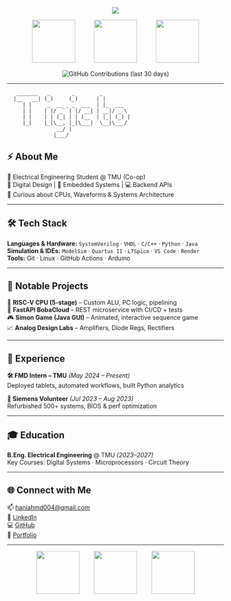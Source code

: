 <!-- 🎛️ Custom GitHub Profile README: Interactive x Code Editor Mix -->

<!-- DYNAMIC TOP LINE -->
<p align="center">
  <img src="https://readme-typing-svg.demolab.com/?lines=Hey%2C%20I'm%20Hani%20Ahmed!;Digital%20Systems%20Engineer%20in%20Training;Always%20Learning%20%26%20Building!&font=Fira%20Code&center=true&width=550&height=50">
</p>

<!-- CLEAN SPACED OUT GIFS -->
<p align="center">
  <img src="https://media.giphy.com/media/iIqmM5tTjmpOB9mpbn/giphy.gif" width="100" style="margin: 0 20px;"/>
  <img src="https://media.giphy.com/media/LMt9638dO8dftAjtco/giphy.gif" width="100" style="margin: 0 20px;"/>
  <img src="https://media.giphy.com/media/2IudUHdI075HL02Pkk/giphy.gif" width="100" style="margin: 0 20px;"/>
</p>

<!-- CONTRIBUTIONS (simulated 30-day contribution view) -->
<p align="center">
  <img src="https://github-contributions-api.jogruber.de/v4/Airlles?format=svg&range=30" alt="GitHub Contributions (last 30 days)" />
</p>

---

<!-- CODE-EDITOR STYLE README SECTION -->

```ascii
   _______   _       _        _          
  |__   __| (_)     (_)      | |         
     | |     _  __ _ _  ___  | |_  ___   
     | |    | |/ _` | |/ __| | __|/ _ \  
     | |    | | (_| | | (__  | |_| (_) | 
     |_|    |_|\__, |_|\___|  \__|\___/  
                __/ |                    
               |___/                     
```

## ⚡ About Me

🔬 Electrical Engineering Student @ TMU (Co-op)  
🔧 Digital Design | 🧪 Embedded Systems | 💻 Backend APIs  
🎯 Curious about CPUs, Waveforms & Systems Architecture

---

## 🛠️ Tech Stack

**Languages & Hardware:** `SystemVerilog` · `VHDL` · `C/C++` · `Python` · `Java`  
**Simulation & IDEs:** `ModelSim` · `Quartus II` · `LTSpice` · `VS Code` · `Render`  
**Tools:** Git · Linux · GitHub Actions · Arduino

---

## 🧪 Notable Projects

🧠 **RISC-V CPU (5-stage)** – Custom ALU, PC logic, pipelining  
📡 **FastAPI BobaCloud** – REST microservice with CI/CD + tests  
🎮 **Simon Game (Java GUI)** – Animated, interactive sequence game  
📈 **Analog Design Labs** – Amplifiers, Diode Regs, Rectifiers

---

## 💼 Experience

**🛠️ FMD Intern – TMU** *(May 2024 – Present)*  
Deployed tablets, automated workflows, built Python analytics

**🔧 Siemens Volunteer** *(Jul 2023 – Aug 2023)*  
Refurbished 500+ systems, BIOS & perf optimization

---

## 🎓 Education

**B.Eng. Electrical Engineering** @ TMU *(2023–2027)*  
Key Courses: Digital Systems · Microprocessors · Circuit Theory

---

## 🌐 Connect with Me

📫 [haniahmd004@gmail.com](mailto:haniahmd004@gmail.com)  
🔗 [LinkedIn](https://linkedin.com/in/haniahmd)  
💻 [GitHub](https://github.com/Airlles)  
🧠 [Portfolio](https://haniii.vercel.app)

---

<p align="center">
  <img src="https://media.giphy.com/media/SWoSkN6DxTszqIKEqv/giphy.gif" width="100" style="margin: 0 15px;"/>
  <img src="https://media.giphy.com/media/qgQUggAC3Pfv687qPC/giphy.gif" width="100" style="margin: 0 15px;"/>
  <img src="https://media.giphy.com/media/jRf5fsn8G6YaogAWxn/giphy.gif" width="100" style="margin: 0 15px;"/>
</p>
